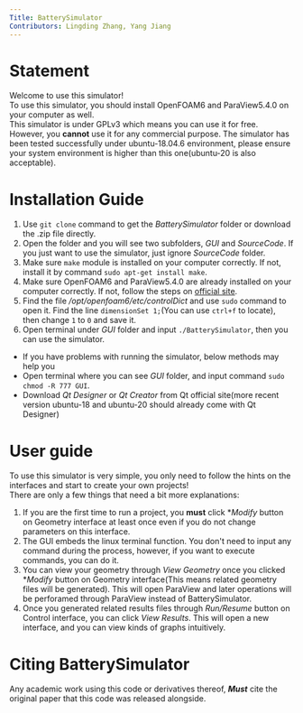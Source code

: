 ```yaml
---
Title: BatterySimulator
Contributors: Lingding Zhang, Yang Jiang
---
```


# Statement
Welcome to use this simulator!   
To use this simulator, you should install OpenFOAM6 and ParaView5.4.0 on your computer as well.  
This simulator is under GPLv3 which means you can use it for free. However, you **cannot** use it for any commercial purpose. 
The simulator has been tested successfully under ubuntu-18.04.6 environment, please ensure your system environment is higher than this one(ubuntu-20 is also acceptable).

# Installation Guide
1. Use `git clone` command to get the *BatterySimulator* folder or download the .zip file directly.
2. Open the folder and you will see two subfolders, *GUI* and *SourceCode*. If you just want to use the simulator, just ignore *SourceCode* folder. 
3. Make sure `make` module is installed on your computer correctly. If not, install it by command `sudo apt-get install make`.
4. Make sure OpenFOAM6 and ParaView5.4.0 are already installed on your computer correctly. If not, follow the steps on <a href="https://openfoam.org/download/6-ubuntu/">official site</a>.
5. Find the file */opt/openfoam6/etc/controlDict* and use `sudo` command to open it. Find the line `dimensionSet 1;`(You can use `ctrl+f` to locate), then change `1` to `0` and save it.
6. Open terminal under *GUI* folder and input `./BatterySimulator`, then you can use the simulator.

* If you have problems with running the simulator, below methods may help you
* Open terminal where you can see *GUI* folder, and input command `sudo chmod -R 777 GUI`.
* Download *Qt Designer* or *Qt Creator* from Qt official site(more recent version ubuntu-18 and ubuntu-20 should already come with Qt Designer)

# User guide
To use this simulator is very simple, you only need to follow the hints on the interfaces and start to create your own projects!  
There are only a few things that need a bit more explanations:
1. If you are the first time to run a project, you **must** click **Modify* button on Geometry interface at least once even if you do not change parameters on this interface.
2. The GUI embeds the linux terminal function. You don't need to input any command during the process, however, if you want to execute commands, you can do it.
3. You can view your geometry through *View Geometry* once you clicked **Modify* button on Geometry interface(This means related geometry files will be generated). This will open ParaView and later operations will be perforamed through ParaView instead of BatterySimulator.
4. Once you generated related results files through *Run/Resume* button on Control interface, you can click *View Results*. This will open a new interface, and you can view kinds of graphs intuitively.

# Citing BatterySimulator
Any academic work using this code or derivatives thereof, **_Must_** cite the original paper that this code was released alongside.

